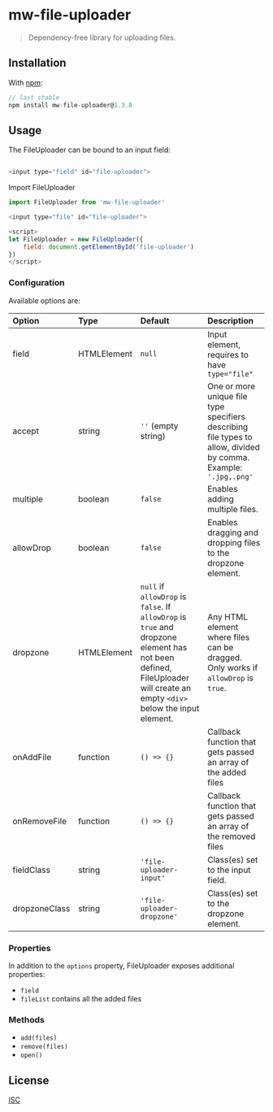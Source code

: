 # mw-file-uploader

> Dependency-free library for uploading files.

## Installation

With [npm](https://www.npmjs.com/):

```javascript
// last stable
npm install mw-file-uploader@1.3.8
```

## Usage

The FileUploader can be bound to an input field:

```javascript

<input type="field" id="file-uploader">
```

Import FileUploader

```javascript
import FileUploader from 'mw-file-uploader'
```

```javascript
<input type="file" id="file-uploader">

<script>
let FileUploader = new FileUploader({
    field: document.getElementById('file-uploader')
})
</script>
```

### Configuration

Available options are:

| Option        | Type        | Default               | Description  |
| :------------ | :---------- | :-------------------- | :----------- |
| field         | HTMLElement | `null`                  | Input element, requires to have `type="file"` |
| accept        | string      | `''` (empty string)     | One or more unique file type specifiers describing file types to allow, divided by comma. Example: `'.jpg,.png'` |
| multiple      | boolean     | `false`                 | Enables adding multiple files. |
| allowDrop     | boolean     | `false`                 | Enables dragging and dropping files to the dropzone element. |
| dropzone      | HTMLElement | `null` if `allowDrop` is `false`. If `allowDrop` is `true` and dropzone element has not been defined, FileUploader will create an empty `<div>` below the input element. | Any HTML element where files can be dragged. Only works if `allowDrop` is `true`. |
| onAddFile     | function    | `() => {}`              | Callback function that gets passed an array of the added files |
| onRemoveFile  | function    | `() => {}`              | Callback function that gets passed an array of the removed files |
| fieldClass    | string      | `'file-uploader-input'` | Class(es) set to the input field. |
| dropzoneClass | string      | `'file-uploader-dropzone'` | Class(es) set to the dropzone element. |

### Properties

In addition to the `options` property, FileUploader exposes additional properties:

* `field`
* `fileList` contains all the added files

### Methods

* `add(files)`
* `remove(files)`
* `open()`

## License

[ISC](LICENSE.txt)
